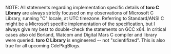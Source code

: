 NOTE: All statements regarding implementation specific details of **toro C Library** are always strictly focused on
my observations of Microsoft C Library, running "C" locale, at UTC timezone. Referring to Standard/ANSI C might be a 
Microsoft specific implementation of the specification, but I always give my best to double-check the statements on GCC x64. In critical cases
also old Borland, Watcom and Digital Mars C compiler and library were queried. **toro C Library** is engineered -- not "scientifized".
This is also true for all upcoming CdePkgBlogs.
